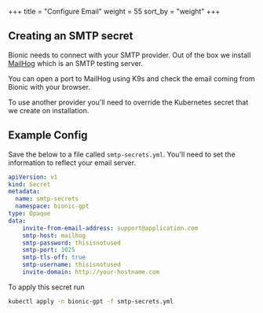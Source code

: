 +++
title = "Configure Email"
weight = 55
sort_by = "weight"
+++

## Creating an SMTP secret

Bionic needs to connect with your SMTP provider. Out of the box we install [MailHog](https://github.com/mailhog/MailHog) which is an SMTP testing server.

You can open a port to MailHog using K9s and check the email coming from Bionic with your browser.

To use another provider you'll need to override the Kubernetes secret that we create on installation.

## Example Config

Save the below to a file called `smtp-secrets.yml`. You'll need to set the information to reflect your email server.

```yaml
apiVersion: v1
kind: Secret
metadata:
  name: smtp-secrets
  namespace: bionic-gpt
type: Opaque
data:
    invite-from-email-address: support@application.com
    smtp-host: mailhog
    smtp-password: thisisnotused
    smtp-port: 1025
    smtp-tls-off: true
    smtp-username: thisisnotused
    invite-domain: http://your-hostname.com

```

To apply this secret run 

```sh
kubectl apply -n bionic-gpt -f smtp-secrets.yml
```